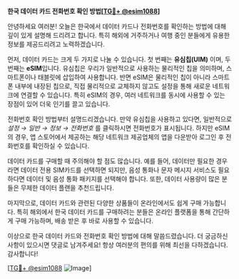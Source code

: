 **한국 데이터 카드 전화번호 확인 방법[[TG💪+ @esim1088](https://t.me/s/esim1088)]**

안녕하세요 여러분! 오늘은 한국에서 데이터 카드나 전화번호를 확인하는 방법에 대해 깊이 있게 설명해 드리려고 합니다. 특히 해외에 거주하거나 여행 중인 분들에게 유용한 정보를 제공드리려고 노력하겠습니다.

먼저, 데이터 카드는 크게 두 가지로 나눌 수 있습니다. 첫 번째는 **유심칩(UIM)** 이며, 두 번째는 **eSIM**입니다. 유심칩은 우리가 일반적으로 사용하는 물리적인 칩을 의미하며, 스마트폰이나 태블릿에 삽입하여 사용합니다. 반면 eSIM은 물리적인 칩이 아니라 스마트폰 내부에 내장된 칩으로, 직접 물리적으로 교체하지 않고도 설정을 통해 새로운 네트워크에 연결할 수 있습니다. 특히 eSIM의 경우, 여러 네트워크를 동시에 사용할 수 있는 장점이 있어 더욱 인기를 끌고 있습니다.

전화번호 확인 방법부터 설명드리겠습니다. 만약 유심칩을 사용하고 있다면, 일반적으로 *설정 → 일반 → 정보 → 전화번호* 를 클릭하시면 전화번호가 표시됩니다. 하지만 eSIM의 경우, 앱 스토어에서 제공하는 해당 네트워크 제공업체의 앱을 다운받아 로그인 후 전화번호를 확인하실 수 있습니다.

데이터 카드를 구매할 때 주의해야 할 점도 많습니다. 예를 들어, 데이터만 필요한 경우라면 데이터 전용 SIM카드를 선택하면 되지만, 음성 통화나 문자 메시지 서비스도 필요하다면 데이터 및 음성 통화 패키지를 선택해야 합니다. 또한, 데이터 사용량이 많은 분들은 무제한 데이터 플랜을 추천드립니다.

마지막으로, 데이터 카드와 관련된 다양한 상품들이 온라인에서도 쉽게 구매 가능합니다. 특히 해외에서 한국 데이터 카드를 구매하려는 분들은 온라인 플랫폼을 통해 간단하게 구매 가능하며, 배송 받은 후 바로 사용할 수 있습니다.

이상으로 한국 데이터 카드와 전화번호 확인 방법에 대해 말씀드렸습니다. 더 궁금하신 사항이 있으시면 댓글로 남겨주세요! 항상 여러분의 편의를 위해 최선을 다하겠습니다. 감사합니다!

[[TG💪+ @esim1088](https://t.me/s/esim1088) ![Image](https://i.postimg.cc/Y0z9fWf4/image.png)]